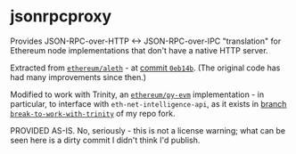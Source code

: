 # jsonrpcproxy

Provides JSON-RPC-over-HTTP <-> JSON-RPC-over-IPC "translation" for
Ethereum node implementations that don't have a native HTTP server.

Extracted from [`ethereum/aleth`](https://github.com/ethereum/aleth) -
at [commit `0eb14b`][script-source]. (The original code has had many
improvements since then.)

Modified to work with Trinity, an
[`ethereum/py-evm`](https://github.com/ethereum/py-evm) implementation -
in particular, to interface with `eth-net-intelligence-api`, as it
exists in [branch `break-to-work-with-trinity`][enia-branch] of my
repo fork.

PROVIDED AS-IS. No, seriously - this is not a license warning; what
can be seen here is a dirty commit I didn't think I'd publish.

[script-source]: https://raw.githubusercontent.com/ethereum/aleth/0eb14b2b7aea2431f3661690e7d8edb004eae26a/scripts/jsonrpcproxy.py
[enia-branch]: https://github.com/veox/eth-net-intelligence-api/tree/break-to-work-with-trinity
